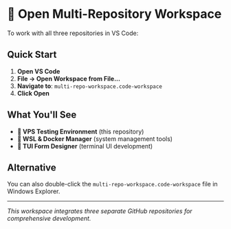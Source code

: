 # 🚀 Open Multi-Repository Workspace

To work with all three repositories in VS Code:

## Quick Start
1. **Open VS Code**
2. **File → Open Workspace from File...**
3. **Navigate to**: `multi-repo-workspace.code-workspace`
4. **Click Open**

## What You'll See
- **🐳 VPS Testing Environment** (this repository)
- **🔧 WSL & Docker Manager** (system management tools)
- **🎨 TUI Form Designer** (terminal UI development)

## Alternative
You can also double-click the `multi-repo-workspace.code-workspace` file in Windows Explorer.

---
*This workspace integrates three separate GitHub repositories for comprehensive development.*